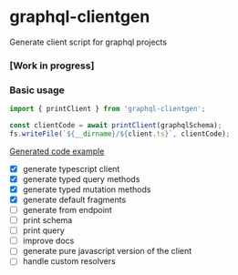 # graphql-clientgen

Generate client script for graphql projects

### [Work in progress]

### Basic usage

```ts
import { printClient } from 'graphql-clientgen';

const clientCode = await printClient(graphqlSchema);
fs.writeFile(`${__dirname}/${client.ts}`, clientCode);
```

[Generated code example](https://github.com/antoniopresto/graphql-clientgen/blob/master/client.ts#L152)

- [x] generate typescript client
- [x] generate typed query methods
- [x] generate typed mutation methods
- [x] generate default fragments
- [ ] generate from endpoint
- [ ] print schema
- [ ] print query
- [ ] improve docs
- [ ] generate pure javascript version of the client
- [ ] handle custom resolvers
